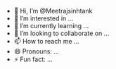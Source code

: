 - 👋 Hi, I’m @Meetrajsinhtank
- 👀 I’m interested in ...
- 🌱 I’m currently learning ...
- 💞️ I’m looking to collaborate on ...
- 📫 How to reach me ...
- 😄 Pronouns: ...
- ⚡ Fun fact: ...

<!---
Meetrajsinhtank/Meetrajsinhtank is a ✨ special ✨ repository because its `README.md` (this file) appears on your GitHub profile.
You can click the Preview link to take a look at your changes.
--->
